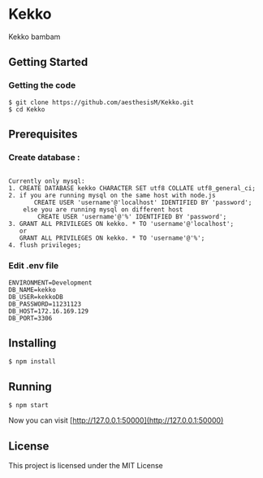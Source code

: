 # Kekko
Kekko bambam

## Getting Started
### Getting the code
```
$ git clone https://github.com/aesthesisM/Kekko.git
$ cd Kekko
```
## Prerequisites
### Create database :
```

Currently only mysql:
1. CREATE DATABASE kekko CHARACTER SET utf8 COLLATE utf8_general_ci;
2. if you are running mysql on the same host with node.js
       CREATE USER 'username'@'localhost' IDENTIFIED BY 'password';
    else you are running mysql on different host
        CREATE USER 'username'@'%' IDENTIFIED BY 'password';
3. GRANT ALL PRIVILEGES ON kekko. * TO 'username'@'localhost'; 
   or
   GRANT ALL PRIVILEGES ON kekko. * TO 'username'@'%';
4. flush privileges;
```
### Edit .env file 
```
ENVIRONMENT=Development
DB_NAME=kekko
DB_USER=kekkoDB
DB_PASSWORD=11231123
DB_HOST=172.16.169.129
DB_PORT=3306

```
## Installing
```
$ npm install
```
## Running
```
$ npm start
```
Now you can visit [http://127.0.0.1:50000](http://127.0.0.1:50000)




## License
This project is licensed under the MIT License